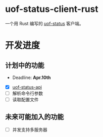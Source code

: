 # uof-status-client-rust

一个用 Rust 编写的 [uof-status](https://github.com/University-Of-Fool/uof-status) 客户端。

# 开发进度

## 计划中的功能

- Deadline: **Apr.10th**

* [x] [uof-status-api](https://github.com/University-Of-Fool/uof-status/blob/main/APIREADME.md)
* [ ] 解析命令行参数
* [ ] 读取配置文件

## 未来可能加入的功能

- [ ] 并发支持多服务器
